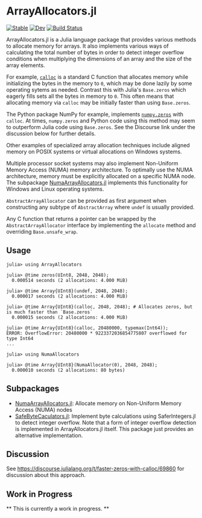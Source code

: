 # ArrayAllocators.jl

[![Stable](https://img.shields.io/badge/docs-stable-blue.svg)](https://mkitti.github.io/ArrayAllocators.jl/stable)
[![Dev](https://img.shields.io/badge/docs-dev-blue.svg)](https://mkitti.github.io/ArrayAllocators.jl/dev)
[![Build Status](https://github.com/mkitti/ArrayAllocators.jl/actions/workflows/CI.yml/badge.svg?branch=main)](https://github.com/mkitti/ArrayAllocators.jl/actions/workflows/CI.yml?query=branch%3Amain)

ArrayAllocators.jl is a Julia language package that provides various methods to allocate memory for arrays. It also implements various ways of calculating the total number of bytes in order to detect integer overflow conditions when multiplying the dimensions of an array and the size of the array elements.

For example, [`calloc`](https://en.cppreference.com/w/c/memory/calloc) is a standard C function that allocates memory while initializing the bytes in the memory to `0`, which may be done lazily by some operating sytems as needed. Contrast this with Julia's `Base.zeros` which eagerly fills sets all the bytes in memory to `0`. This often means that allocating memory via `calloc` may be initially faster than using `Base.zeros`.

The Python package NumPy for example, implements [`numpy.zeros`](https://numpy.org/doc/stable/reference/generated/numpy.zeros.html) with `calloc`.
At times, `numpy.zeros` and Python code using this method may seem to outperform Julia code using `Base.zeros`. See the Discourse link under
the discussion below for further details.

Other examples of specialized array allocation techniques include aligned memory on POSIX systems or virtual allocations on Windows systems.

Multiple processor socket systems may also implement Non-Uniform Memory Access (NUMA) memory architecture. To optimally use the NUMA architecture, memory must be explicitly allocated on a specific NUMA node. The subpackage [NumaArrayAllocators.jl](NumaArrayAllocators) implements this functionality for Windows and Linux operating systems.

`AbstractArrayAllocator` can be provided as first argument when constructing any subtype of `AbstractArray` where `undef` is usually provided.

Any C function that returns a pointer can be wrapped by the `AbstractArrayAllocator` interface by implementing the `allocate` method and overriding
`Base.unsafe_wrap`.

## Usage

```
julia> using ArrayAllocators

julia> @time zeros(UInt8, 2048, 2048);
  0.000514 seconds (2 allocations: 4.000 MiB)

julia> @time Array{UInt8}(undef, 2048, 2048);
  0.000017 seconds (2 allocations: 4.000 MiB)

julia> @time Array{UInt8}(calloc, 2048, 2048); # Allocates zeros, but is much faster than `Base.zeros`
  0.000015 seconds (2 allocations: 4.000 MiB)

julia> @time Array{UInt8}(calloc, 20480000, typemax(Int64));
ERROR: OverflowError: 20480000 * 9223372036854775807 overflowed for type Int64
...

julia> using NumaAllocators

julia> @time Array{UInt8}(NumaAllocator(0), 2048, 2048);
  0.000010 seconds (2 allocations: 80 bytes)

```

## Subpackages

* [NumaArrayAllocators.jl](NumaArrayAllocators): Allocate memory on Non-Uniform Memory Access (NUMA) nodes
* [SafeByteCaculators.jl](SafeByteCalculators): Implement byte calculations using SaferIntegers.jl to detect integer overflow. Note that a form of integer overflow detection is implemented in ArrayAllocators.jl itself. This package just provides an alternative implementation.

## Discussion

See https://discourse.julialang.org/t/faster-zeros-with-calloc/69860 for discussion about this approach.

## Work in Progress

** This is currently a work in progress. **

